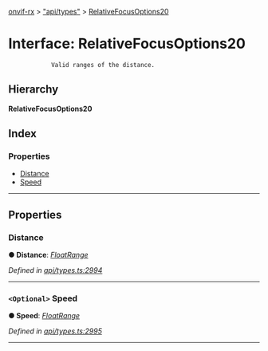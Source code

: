 [onvif-rx](../README.md) > ["api/types"](../modules/_api_types_.md) > [RelativeFocusOptions20](../interfaces/_api_types_.relativefocusoptions20.md)

# Interface: RelativeFocusOptions20

```
            Valid ranges of the distance.
```

## Hierarchy

**RelativeFocusOptions20**

## Index

### Properties

* [Distance](_api_types_.relativefocusoptions20.md#distance)
* [Speed](_api_types_.relativefocusoptions20.md#speed)

---

## Properties

<a id="distance"></a>

###  Distance

**● Distance**: *[FloatRange](_api_types_.floatrange.md)*

*Defined in [api/types.ts:2994](https://github.com/patrickmichalina/onvif-rx/blob/034e4d6/src/api/types.ts#L2994)*

___
<a id="speed"></a>

### `<Optional>` Speed

**● Speed**: *[FloatRange](_api_types_.floatrange.md)*

*Defined in [api/types.ts:2995](https://github.com/patrickmichalina/onvif-rx/blob/034e4d6/src/api/types.ts#L2995)*

___

